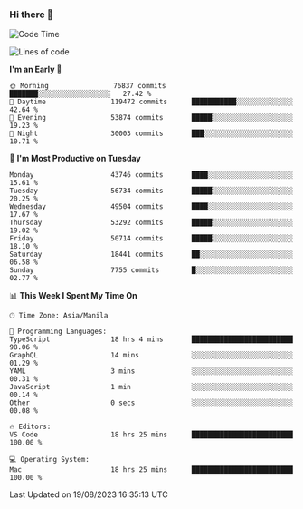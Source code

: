### Hi there 👋

<!--START_SECTION:waka-->
![Code Time](http://img.shields.io/badge/Code%20Time-4%2C248%20hrs%2053%20mins-blue)

![Lines of code](https://img.shields.io/badge/From%20Hello%20World%20I%27ve%20Written-106.5%20million%20lines%20of%20code-blue)

**I'm an Early 🐤** 

```text
🌞 Morning                76837 commits       ███████░░░░░░░░░░░░░░░░░░   27.42 % 
🌆 Daytime                119472 commits      ███████████░░░░░░░░░░░░░░   42.64 % 
🌃 Evening                53874 commits       █████░░░░░░░░░░░░░░░░░░░░   19.23 % 
🌙 Night                  30003 commits       ███░░░░░░░░░░░░░░░░░░░░░░   10.71 % 
```
📅 **I'm Most Productive on Tuesday** 

```text
Monday                   43746 commits       ████░░░░░░░░░░░░░░░░░░░░░   15.61 % 
Tuesday                  56734 commits       █████░░░░░░░░░░░░░░░░░░░░   20.25 % 
Wednesday                49504 commits       ████░░░░░░░░░░░░░░░░░░░░░   17.67 % 
Thursday                 53292 commits       █████░░░░░░░░░░░░░░░░░░░░   19.02 % 
Friday                   50714 commits       █████░░░░░░░░░░░░░░░░░░░░   18.10 % 
Saturday                 18441 commits       ██░░░░░░░░░░░░░░░░░░░░░░░   06.58 % 
Sunday                   7755 commits        █░░░░░░░░░░░░░░░░░░░░░░░░   02.77 % 
```


📊 **This Week I Spent My Time On** 

```text
🕑︎ Time Zone: Asia/Manila

💬 Programming Languages: 
TypeScript               18 hrs 4 mins       █████████████████████████   98.06 % 
GraphQL                  14 mins             ░░░░░░░░░░░░░░░░░░░░░░░░░   01.29 % 
YAML                     3 mins              ░░░░░░░░░░░░░░░░░░░░░░░░░   00.31 % 
JavaScript               1 min               ░░░░░░░░░░░░░░░░░░░░░░░░░   00.14 % 
Other                    0 secs              ░░░░░░░░░░░░░░░░░░░░░░░░░   00.08 % 

🔥 Editors: 
VS Code                  18 hrs 25 mins      █████████████████████████   100.00 % 

💻 Operating System: 
Mac                      18 hrs 25 mins      █████████████████████████   100.00 % 
```


 Last Updated on 19/08/2023 16:35:13 UTC
<!--END_SECTION:waka-->


<!--
**rad182/rad182** is a ✨ _special_ ✨ repository because its `README.md` (this file) appears on your GitHub profile.

Here are some ideas to get you started:

- 🔭 I’m currently working on ...
- 🌱 I’m currently learning ...
- 👯 I’m looking to collaborate on ...
- 🤔 I’m looking for help with ...
- 💬 Ask me about ...
- 📫 How to reach me: ...
- 😄 Pronouns: ...
- ⚡ Fun fact: ...
-->
